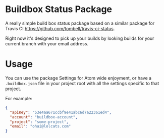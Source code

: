 # Buildbox Status Package

A really simple build box status package based on a similar package for Travis CI https://github.com/tombell/travis-ci-status.

Right now it's designed to pick up your builds by looking builds for your current branch with your email address.

# Usage

You can use the package Settings for Atom wide enjoyment, or have a `.buildbox.json` file in your project root with all the settings specific to that project.

For example:

``` json
{
  "apiKey": "53e4aa671ccbf9e41abc6d7a22361ed4",
  "account": "buildbox-account",
  "project": "some-project",
  "email": "ohai@lolcats.com"
}
```
